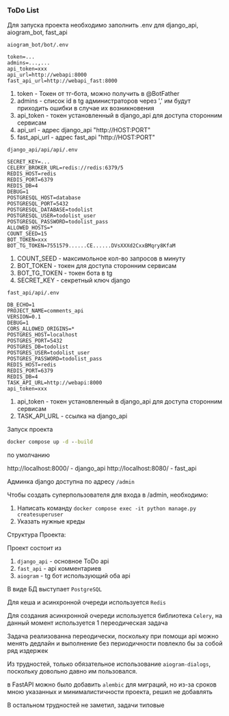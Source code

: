 ### ToDo List

Для запуска проекта необходимо заполнить .env для django_api, aiogram_bot, fast_api


```aiogram_bot/bot/.env```

```env
token=...
admins=...,...
api_token=xxx
api_url=http://webapi:8000
fast_api_url=http://webapi_fast:8000
```

1. token - Токен от тг-бота, можно получить в @BotFather
2. admins - список id в tg администраторов через ',' им будут приходить ошибки в случае их возникновения
3. api_token - токен установленный в django_api для доступа сторонним сервисам
4. api_url - адрес django_api "http://HOST:PORT"
5. fast_api_url - адрес fast_api "http://HOST:PORT"

```django_api/api/api/.env```

```env
SECRET_KEY=...
CELERY_BROKER_URL=redis://redis:6379/5
REDIS_HOST=redis
REDIS_PORT=6379
REDIS_DB=4
DEBUG=1
POSTGRESQL_HOST=database
POSTGRESQL_PORT=5432
POSTGRESQL_DATABASE=todolist
POSTGRESQL_USER=todolist_user
POSTGRESQL_PASSWORD=todolist_pass
ALLOWED_HOSTS=*
COUNT_SEED=15
BOT_TOKEN=xxx
BOT_TG_TOKEN=7551579......CE......DVsXXXd2CxxBMqry8KfaM
```

1. COUNT_SEED - максимольное кол-во запросов в минуту
2. BOT_TOKEN - токен для доступа сторонним сервисам
3. BOT_TG_TOKEN - токен бота в tg
4. SECRET_KEY - секретный ключ django

```fast_api/api/.env```

```env
DB_ECHO=1
PROJECT_NAME=comments_api
VERSION=0.1
DEBUG=1
CORS_ALLOWED_ORIGINS=*
POSTGRES_HOST=localhost
POSTGRES_PORT=5432
POSTGRES_DB=todolist
POSTGRES_USER=todolist_user
POSTGRES_PASSWORD=todolist_pass
REDIS_HOST=redis
REDIS_PORT=6379
REDIS_DB=4
TASK_API_URL=http://webapi:8000
api_token=xxx
```

1. api_token - токен установленный в django_api для доступа сторонним сервисам
2. TASK_API_URL - ссылка на django_api


Запуск проекта

```cmd
docker compose up -d --build
```

по умолчанию

http://localhost:8000/ - django_api
http://localhost:8080/ - fast_api

Админка django доступна по адресу ```/admin```

Чтобы создать суперпользователя для входа в /admin, необходимо:

1. Написать команду 
```docker compose exec -it python manage.py createsuperuser```
2. Указать нужные креды


Структура Проекта:

Проект состоит из
1. ```django_api``` - основное ToDo api
2. ```fast_api``` - api комментариев
3. ```aiogram``` - tg бот использующий оба api

В виде БД выступает ```PostgreSQL```

Для кеша и асинхронной очереди используется ```Redis```

Для создания асинхронной очереди используется библиотека ```Celery```, на данный момент используется 1 переодическая задача

Задача реализованна переодически, поскольку при помощи api можно менять дедлайн и выполнение без периодичности повлекло бы за собой ряд издержек

Из трудностей, только обязательное  использование ```aiogram-dialogs```, поскольку довольно давно им пользовался.

в FastAPI можно было добавить ```alembic``` для миграций, но из-за сроков мною указанных и минималистичности проекта, решил не добавлять

В остальном трудностей не заметил, задачи типовые
